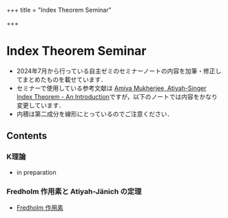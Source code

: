 +++
title = "Index Theorem Seminar"

+++
# Index Theorem Seminar

- 2024年7月から行っている自主ゼミのセミナーノートの内容を加筆・修正してまとめたものを載せています．
- セミナーで使用している参考文献は [Amiya Mukherjee, Atiyah-Singer Index Theorem - An Introduction](https://link.springer.com/book/10.1007/978-93-86279-60-6)ですが，以下のノートでは内容をかなり変更しています．
- 内積は第二成分を線形にとっているのでご注意ください．

## Contents

### K理論
- in preparation

### Fredholm 作用素と Atiyah-Jänich の定理
- [Fredholm 作用素](/IndexTheorem/Seminar/Fredholm)


